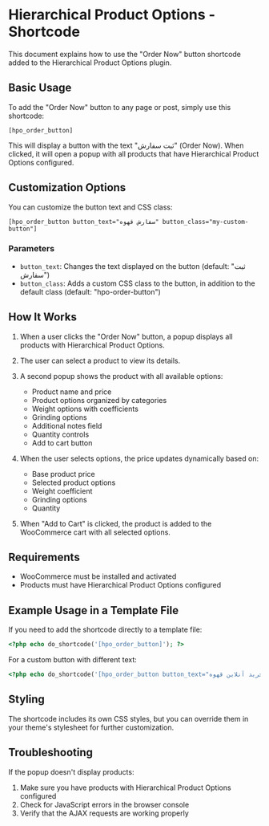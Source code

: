 # Hierarchical Product Options - Shortcode

This document explains how to use the "Order Now" button shortcode added to the Hierarchical Product Options plugin.

## Basic Usage

To add the "Order Now" button to any page or post, simply use this shortcode:

```
[hpo_order_button]
```

This will display a button with the text "ثبت سفارش" (Order Now). When clicked, it will open a popup with all products that have Hierarchical Product Options configured.

## Customization Options

You can customize the button text and CSS class:

```
[hpo_order_button button_text="سفارش قهوه" button_class="my-custom-button"]
```

### Parameters

- `button_text`: Changes the text displayed on the button (default: "ثبت سفارش")
- `button_class`: Adds a custom CSS class to the button, in addition to the default class (default: "hpo-order-button")

## How It Works

1. When a user clicks the "Order Now" button, a popup displays all products with Hierarchical Product Options.
2. The user can select a product to view its details.
3. A second popup shows the product with all available options:
   - Product name and price
   - Product options organized by categories
   - Weight options with coefficients
   - Grinding options
   - Additional notes field
   - Quantity controls
   - Add to cart button

4. When the user selects options, the price updates dynamically based on:
   - Base product price
   - Selected product options
   - Weight coefficient
   - Grinding options
   - Quantity

5. When "Add to Cart" is clicked, the product is added to the WooCommerce cart with all selected options.

## Requirements

- WooCommerce must be installed and activated
- Products must have Hierarchical Product Options configured

## Example Usage in a Template File

If you need to add the shortcode directly to a template file:

```php
<?php echo do_shortcode('[hpo_order_button]'); ?>
```

For a custom button with different text:

```php
<?php echo do_shortcode('[hpo_order_button button_text="خرید آنلاین قهوه"]'); ?>
```

## Styling

The shortcode includes its own CSS styles, but you can override them in your theme's stylesheet for further customization.

## Troubleshooting

If the popup doesn't display products:
1. Make sure you have products with Hierarchical Product Options configured
2. Check for JavaScript errors in the browser console
3. Verify that the AJAX requests are working properly 
